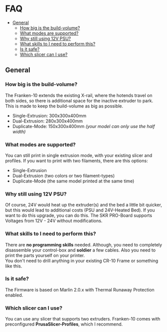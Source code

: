 # FAQ

<!-- TOC depthFrom:2 depthTo:6 withLinks:1 updateOnSave:1 orderedList:0 -->

- [General](#general)
	- [How big is the build-volume?](#how-big-is-the-build-volume)
	- [What modes are supported?](#what-modes-are-supported)
	- [Why still using 12V PSU?](#why-still-using-12v-psu)
	- [What skills to I need to perform this?](#what-skills-to-i-need-to-perform-this)
	- [Is it safe?](#is-it-safe)
	- [Which slicer can I use?](#which-slicer-can-i-use)

<!-- /TOC -->
## General
### How big is the build-volume?
The Franken-10 extends the existing X-rail, where the hotends travel on both sides, so there is additional space for the inactive extruder to park.
This is made to keep the build-volume as big as possible.  
- Single-Extrusion: 300x300x400mm
- Dual-Extrusion: 280x300x400mm
- Duplicate-Mode: 150x300x400mm *(your model can only use the half width)*

### What modes are supported?
You can still print in single extrusion mode, with your existing slicer and profiles.
If you want to print with two filaments, there are this options:
- Single-Extrusion
- Dual-Extrusion (two colors or two filament-types)
- Duplicate-Mode (the same model printed at the same time)

### Why still using 12V PSU?
Of course, 24V would heat up the extruder(s) and the bed a little bit quicker, but this would lead to additional costs (PSU and 24V-Heated Bed).
If you want to do this upgrade, you can do this. The SKR PRO-Board supports Voltages from 12V - 24V without modifications.

### What skills to I need to perform this?
There are **no programming skills** needed. Although, you need to completely disassemble your control-box and **soldier** a few cables.
Also you need to print the parts yourself on your printer.  
You don't need to drill anything in your existing CR-10 Frame or something like this.

### Is it safe?
The Firmware is based on Marlin 2.0.x with Thermal Runaway Protection enabled.

### Which slicer can I use?
You can use any slicer that supports two extruders.
Franken-10 comes with preconfigured **PrusaSlicer-Profiles**, which I recommend.
